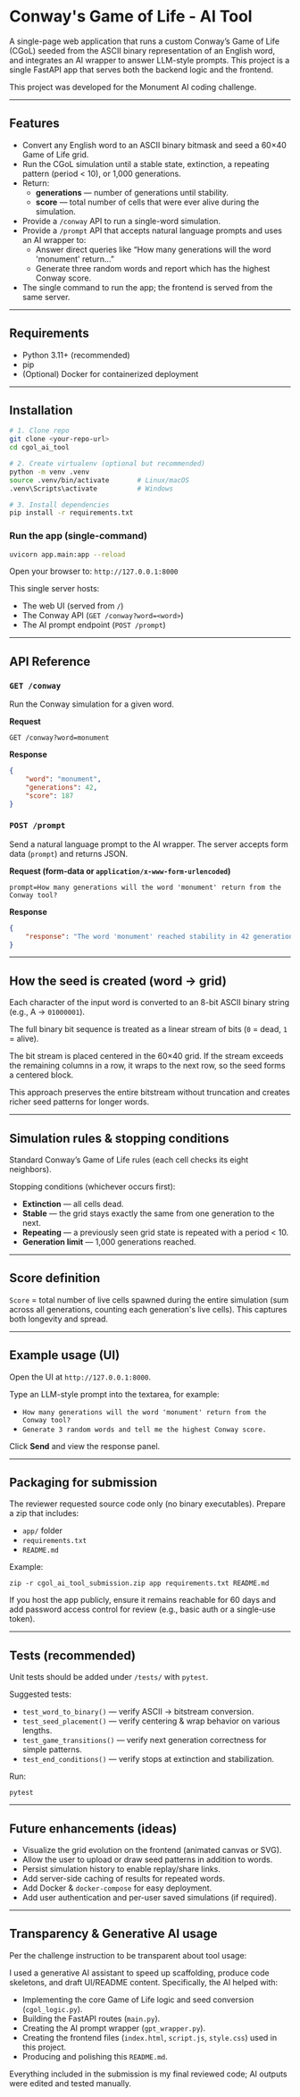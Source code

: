 # Conway's Game of Life - AI Tool

A single-page web application that runs a custom Conway’s Game of Life (CGoL) seeded from the ASCII binary representation of an English word, and integrates an AI wrapper to answer LLM-style prompts. This project is a single FastAPI app that serves both the backend logic and the frontend.

This project was developed for the Monument AI coding challenge.

-----

## Features

  * Convert any English word to an ASCII binary bitmask and seed a 60×40 Game of Life grid.
  * Run the CGoL simulation until a stable state, extinction, a repeating pattern (period \< 10), or 1,000 generations.
  * Return:
      * **generations** — number of generations until stability.
      * **score** — total number of cells that were ever alive during the simulation.
  * Provide a `/conway` API to run a single-word simulation.
  * Provide a `/prompt` API that accepts natural language prompts and uses an AI wrapper to:
      * Answer direct queries like “How many generations will the word 'monument' return…”
      * Generate three random words and report which has the highest Conway score.
  * The single command to run the app; the frontend is served from the same server.

-----

## Requirements

  * Python 3.11+ (recommended)
  * pip
  * (Optional) Docker for containerized deployment

-----

## Installation

```bash
# 1. Clone repo
git clone <your-repo-url>
cd cgol_ai_tool

# 2. Create virtualenv (optional but recommended)
python -m venv .venv
source .venv/bin/activate       # Linux/macOS
.venv\Scripts\activate          # Windows

# 3. Install dependencies
pip install -r requirements.txt
```

### Run the app (single-command)

```bash
uvicorn app.main:app --reload
```

Open your browser to: `http://127.0.0.1:8000`

This single server hosts:

  * The web UI (served from `/`)
  * The Conway API (`GET /conway?word=<word>`)
  * The AI prompt endpoint (`POST /prompt`)

-----

## API Reference

### `GET /conway`

Run the Conway simulation for a given word.

**Request**

`GET /conway?word=monument`

**Response**

```json
{
    "word": "monument",
    "generations": 42,
    "score": 187
}
```

### `POST /prompt`

Send a natural language prompt to the AI wrapper. The server accepts form data (`prompt`) and returns JSON.

**Request (form-data or `application/x-www-form-urlencoded`)**

`prompt=How many generations will the word 'monument' return from the Conway tool?`

**Response**

```json
{
    "response": "The word 'monument' reached stability in 42 generations with a score of 187."
}
```

-----

## How the seed is created (word → grid)

Each character of the input word is converted to an 8-bit ASCII binary string (e.g., A → `01000001`).

The full binary bit sequence is treated as a linear stream of bits (`0` = dead, `1` = alive).

The bit stream is placed centered in the 60×40 grid. If the stream exceeds the remaining columns in a row, it wraps to the next row, so the seed forms a centered block.

This approach preserves the entire bitstream without truncation and creates richer seed patterns for longer words.

-----

## Simulation rules & stopping conditions

Standard Conway’s Game of Life rules (each cell checks its eight neighbors).

Stopping conditions (whichever occurs first):

  * **Extinction** — all cells dead.
  * **Stable** — the grid stays exactly the same from one generation to the next.
  * **Repeating** — a previously seen grid state is repeated with a period \< 10.
  * **Generation limit** — 1,000 generations reached.

-----

## Score definition

`Score` = total number of live cells spawned during the entire simulation (sum across all generations, counting each generation's live cells). This captures both longevity and spread.

-----

## Example usage (UI)

Open the UI at `http://127.0.0.1:8000`.

Type an LLM-style prompt into the textarea, for example:

  * `How many generations will the word 'monument' return from the Conway tool?`
  * `Generate 3 random words and tell me the highest Conway score.`

Click **Send** and view the response panel.

-----

## Packaging for submission

The reviewer requested source code only (no binary executables). Prepare a zip that includes:

  * `app/` folder
  * `requirements.txt`
  * `README.md`

Example:

`zip -r cgol_ai_tool_submission.zip app requirements.txt README.md`

If you host the app publicly, ensure it remains reachable for 60 days and add password access control for review (e.g., basic auth or a single-use token).

-----

## Tests (recommended)

Unit tests should be added under `/tests/` with `pytest`.

Suggested tests:

  * `test_word_to_binary()` — verify ASCII → bitstream conversion.
  * `test_seed_placement()` — verify centering & wrap behavior on various lengths.
  * `test_game_transitions()` — verify next generation correctness for simple patterns.
  * `test_end_conditions()` — verify stops at extinction and stabilization.

Run:

`pytest`

-----

## Future enhancements (ideas)

  * Visualize the grid evolution on the frontend (animated canvas or SVG).
  * Allow the user to upload or draw seed patterns in addition to words.
  * Persist simulation history to enable replay/share links.
  * Add server-side caching of results for repeated words.
  * Add Docker & `docker-compose` for easy deployment.
  * Add user authentication and per-user saved simulations (if required).

-----

## Transparency & Generative AI usage

Per the challenge instruction to be transparent about tool usage:

I used a generative AI assistant to speed up scaffolding, produce code skeletons, and draft UI/README content. Specifically, the AI helped with:

  * Implementing the core Game of Life logic and seed conversion (`cgol_logic.py`).
  * Building the FastAPI routes (`main.py`).
  * Creating the AI prompt wrapper (`gpt_wrapper.py`).
  * Creating the frontend files (`index.html`, `script.js`, `style.css`) used in this project.
  * Producing and polishing this `README.md`.

Everything included in the submission is my final reviewed code; AI outputs were edited and tested manually.